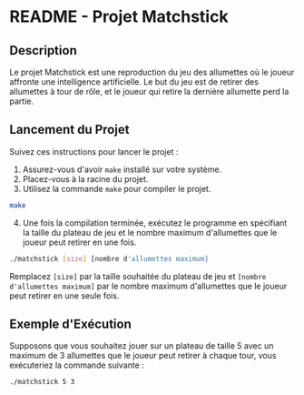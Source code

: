 # README - Projet Matchstick

## Description
Le projet Matchstick est une reproduction du jeu des allumettes où le joueur affronte une intelligence artificielle. Le but du jeu est de retirer des allumettes à tour de rôle, et le joueur qui retire la dernière allumette perd la partie.

## Lancement du Projet
Suivez ces instructions pour lancer le projet :

1. Assurez-vous d'avoir `make` installé sur votre système.
2. Placez-vous à la racine du projet.
3. Utilisez la commande `make` pour compiler le projet.

```bash
make
```

4. Une fois la compilation terminée, exécutez le programme en spécifiant la taille du plateau de jeu et le nombre maximum d'allumettes que le joueur peut retirer en une fois.

```bash
./matchstick [size] [nombre d'allumettes maximum]
```

Remplacez `[size]` par la taille souhaitée du plateau de jeu et `[nombre d'allumettes maximum]` par le nombre maximum d'allumettes que le joueur peut retirer en une seule fois.

## Exemple d'Exécution
Supposons que vous souhaitez jouer sur un plateau de taille 5 avec un maximum de 3 allumettes que le joueur peut retirer à chaque tour, vous exécuteriez la commande suivante :

```bash
./matchstick 5 3
```
